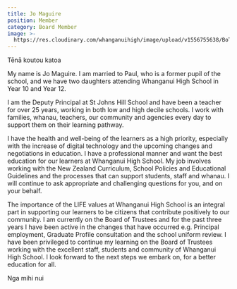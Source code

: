 ```yaml
---
title: Jo Maguire
position: Member
category: Board Member
image: >-
  https://res.cloudinary.com/whanganuihigh/image/upload/v1556755638/BoT/Jo-Maguire.png
---
```

Tēnā koutou katoa



My name is Jo Maguire. I am married to Paul, who is a former pupil of the school, and we have two daughters attending Whanganui High School in Year 10 and Year 12. 



I am the Deputy Principal at St Johns Hill School and have been a teacher for over 25 years, working in both low and high decile schools. I work with families, whanau, teachers, our community and agencies every day to support them on their learning pathway. 



I have the health and well-being of the learners as a high priority, especially with the increase of digital technology and the upcoming changes and negotiations in education.  I have a professional manner and want the best education for our learners at Whanganui High School. My job involves working with the New Zealand Curriculum, School Policies and Educational Guidelines and the processes that can support students, staff and whanau. I will continue to ask appropriate and challenging questions for you, and on your behalf. 



The importance of the LIFE values at Whanganui High School is an integral part in supporting our learners to be citizens that contribute positively to our community. I am currently on the Board of Trustees and for the past three years I have been active in the changes that have occurred e.g. Principal employment, Graduate Profile consultation and the school uniform review. I have been privileged to continue my learning on the Board of Trustees working with the excellent staff, students and community of Whanganui High School.  I look forward to the next steps we embark on, for a better education for all. 



Nga mihi nui

